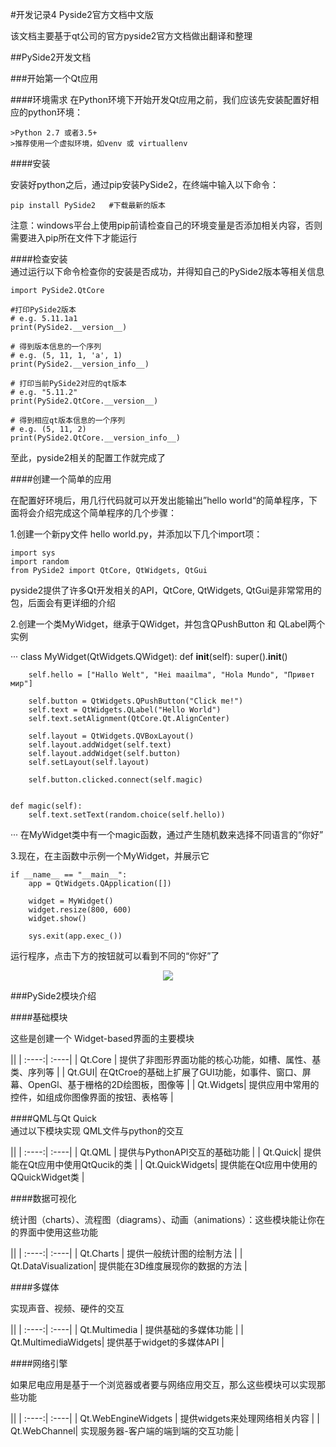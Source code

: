 #开发记录4 Pyside2官方文档中文版  

该文档主要基于qt公司的官方pyside2官方文档做出翻译和整理  

##PySide2开发文档  


###开始第一个Qt应用  

####环境需求
在Python环境下开始开发Qt应用之前，我们应该先安装配置好相应的python环境：

	>Python 2.7 或者3.5+  
	>推荐使用一个虚拟环境，如venv 或 virtuallenv  

####安装  

安装好python之后，通过pip安装PySide2，在终端中输入以下命令：  

	pip install PySide2   #下载最新的版本  

注意：windows平台上使用pip前请检查自己的环境变量是否添加相关内容，否则需要进入pip所在文件下才能运行  

####检查安装  
通过运行以下命令检查你的安装是否成功，并得知自己的PySide2版本等相关信息  

```
import PySide2.QtCore

#打印PySide2版本
# e.g. 5.11.1a1
print(PySide2.__version__)

# 得到版本信息的一个序列
# e.g. (5, 11, 1, 'a', 1)
print(PySide2.__version_info__)

# 打印当前PySide2对应的qt版本
# e.g. "5.11.2"
print(PySide2.QtCore.__version__)

# 得到相应qt版本信息的一个序列
# e.g. (5, 11, 2)
print(PySide2.QtCore.__version_info__)  

```   
至此，pyside2相关的配置工作就完成了  


####创建一个简单的应用  

在配置好环境后，用几行代码就可以开发出能输出”hello world“的简单程序，下面将会介绍完成这个简单程序的几个步骤：  

1.创建一个新py文件 hello world.py，并添加以下几个import项：  
```
import sys
import random
from PySide2 import QtCore, QtWidgets, QtGui
```  
pyside2提供了许多Qt开发相关的API，QtCore, QtWidgets, QtGui是非常常用的包，后面会有更详细的介绍  

2.创建一个类MyWidget，继承于QWidget，并包含QPushButton 和 QLabel两个实例  

···
class MyWidget(QtWidgets.QWidget):
    def __init__(self):
        super().__init__()

        self.hello = ["Hallo Welt", "Hei maailma", "Hola Mundo", "Привет мир"]

        self.button = QtWidgets.QPushButton("Click me!")
        self.text = QtWidgets.QLabel("Hello World")
        self.text.setAlignment(QtCore.Qt.AlignCenter)

        self.layout = QtWidgets.QVBoxLayout()
        self.layout.addWidget(self.text)
        self.layout.addWidget(self.button)
        self.setLayout(self.layout)

        self.button.clicked.connect(self.magic)


    def magic(self):
        self.text.setText(random.choice(self.hello))
···
在MyWidget类中有一个magic函数，通过产生随机数来选择不同语言的“你好”  

3.现在，在主函数中示例一个MyWidget，并展示它  

```
if __name__ == "__main__":
    app = QtWidgets.QApplication([])

    widget = MyWidget()
    widget.resize(800, 600)
    widget.show()

    sys.exit(app.exec_())
```   

运行程序，点击下方的按钮就可以看到不同的“你好”了  
<div align="center">
<img src="https://gitee.com/zhy1997/notepic/raw/master/pic/notepic-pyside2/hello.png" />
</div>  


###PySide2模块介绍  

####基础模块  

这些是创建一个 Widget-based界面的主要模块  

||
|  :----:|  :----| 
| Qt.Core | 提供了非图形界面功能的核心功能，如槽、属性、基类、序列等 | 
| Qt.GUI| 在QtCroe的基础上扩展了GUI功能，如事件、窗口、屏幕、OpenGl、基于栅格的2D绘图板，图像等 | 
| Qt.Widgets| 提供应用中常用的控件，如组成你图像界面的按钮、表格等 |   

####QML与Qt Quick  
通过以下模块实现 QML文件与python的交互  

||
|  :----:|  :----| 
| Qt.QML | 提供与PythonAPI交互的基础功能 | 
| Qt.Quick| 提供能在Qt应用中使用QtQucik的类 | 
| Qt.QuickWidgets| 提供能在Qt应用中使用的QQuickWidget类 |   

####数据可视化  

统计图（charts）、流程图（diagrams）、动画（animations）：这些模块能让你在的界面中使用这些功能


||
|  :----:|  :----| 
| Qt.Charts | 提供一般统计图的绘制方法 | 
| Qt.DataVisualization| 提供能在3D维度展现你的数据的方法 | 


####多媒体  

实现声音、视频、硬件的交互

||
|  :----:|  :----| 
| Qt.Multimedia | 提供基础的多媒体功能 | 
| Qt.MultimediaWidgets| 提供基于widget的多媒体API | 

####网络引擎  

如果尼电应用是基于一个浏览器或者要与网络应用交互，那么这些模块可以实现那些功能  


||
|  :----:|  :----| 
| Qt.WebEngineWidgets | 提供widgets来处理网络相关内容 | 
| Qt.WebChannel| 实现服务器-客户端的端到端的交互功能 | 